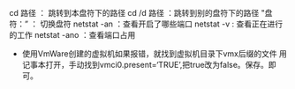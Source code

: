 cd 路径 ： 跳转到本盘符下的路径
cd /d 路径  ：跳转到别的盘符下的路径
"盘符：” ： 切换盘符
netstat -an ：查看开启了哪些端口
netstat -v : 查看正在进行的工作
netstat -ano ：查看端口占用 

- 使用VmWare创建的虚拟机如果报错，就找到虚拟机目录下vmx后缀的文件  用记事本打开，手动找到vmci0.present=‘TRUE’,把true改为false。保存。即可。